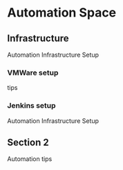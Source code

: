 # Automation Space


## Infrastructure

Automation Infrastructure Setup

### VMWare setup
tips

### Jenkins setup
Automation Infrastructure Setup

## Section 2

Automation tips
